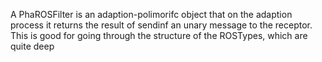 A PhaROSFilter is an adaption-polimorifc object that on the adaption process it returns the result of sendinf an unary message to the receptor. This is good for going through the structure of the ROSTypes, which are quite deep